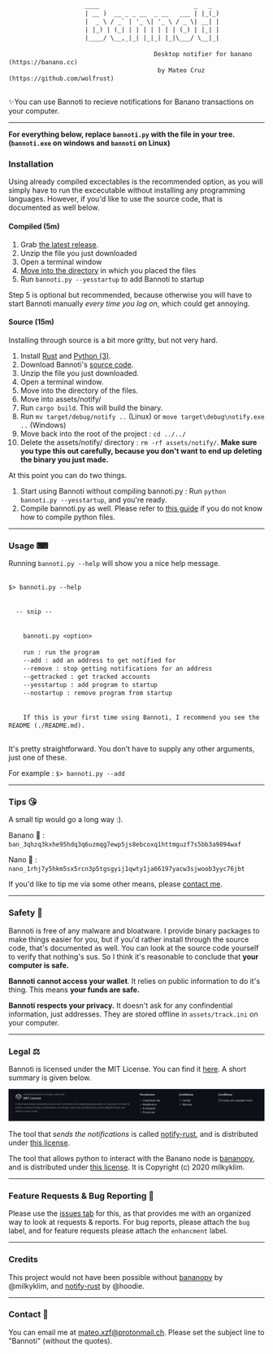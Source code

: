```

                     ____                          _   _
                     | __ )  __ _ _ __  _ __   ___ | |_(_)
                     |  _ \ / _` | '_ \| '_ \ / _ \| __| |
                     | |_) | (_| | | | | | | | (_) | |_| |
                     |____/ \__,_|_| |_|_| |_|\___/ \__|_|

                                        Desktop notifier for banano (https://banano.cc)
                                         by Mateo Cruz  (https://github.com/wolfrust)


```


✨You can use Bannoti to recieve notifications for Banano transactions on your computer.


---


**For everything below, replace `bannoti.py` with the file in your tree. (`bannoti.exe` on windows and `bannoti` on Linux)**


### Installation

Using already compiled excectables is the recommended option, as you will simply have to run the excecutable without installing any programming languages.
However, if you'd like to use the source code, that is documented as well below.

#### Compiled (5m)


1. Grab [the latest release](https://github.com/wolfrust/bannoti/releases/latest).
2. Unzip the file you just downloaded
3. Open a terminal window
4. [Move into the directory](https://help.ubuntu.com/community/UsingTheTerminal) in which you placed the files
5. Run ```bannoti.py --yesstartup``` to add Bannoti to startup

Step 5 is optional but recommended, because otherwise you will have to start Bannoti manually *every time you log on*, which could get annoying.


#### Source (15m)

Installing through source is a bit more gritty, but not very hard.

1. Install [Rust](https://rust-lang.org) and [Python (3)](https://python.org).
2. Download Bannoti's [source code](https://github.com/wolfrust/bannoti/releases/latest).
3. Unzip the file you just downloaded.
4. Open a terminal window.
5. Move into the directory of the files.
6. Move into assets/notify/
7. Run `cargo build`. This will build the binary.
8. Run `mv target/debug/notify ..` (Linux) or `move target\debug\notify.exe ..` (Windows)
9. Move back into the root of the project : `cd ../../`
10. Delete the assets/notify/ directory : `rm -rf assets/notify/`. **Make sure you type this out carefully, because you don't want to end up deleting the binary you just made.**

At this point you can do two things.
1. Start using Bannoti without compiling bannoti.py : Run `python bannoti.py --yesstartup`, and you're ready.
2. Compile bannoti.py as well. Please refer to [this guide](https://datatofish.com/executable-pyinstaller/) if you do not know how to compile python files.

---

### Usage ⌨

Running ``` bannoti.py --help ``` will show you a nice help message.

```

$> bannoti.py --help


  -- snip --


    bannoti.py <option>

    run : run the program
    --add : add an address to get notified for
    --remove : stop getting notifications for an address
    --gettracked : get tracked accounts
    --yesstartup : add program to startup
    --nostartup : remove program from startup


    If this is your first time using Bannoti, I recommend you see the README (./README.md).


```

It's pretty straightforward. You don't have to supply any other arguments, just one of these.

For example : `$> bannoti.py --add`


---

### Tips 😘

A small tip would go a long way :). 

Banano 🍌 : `ban_3qhzq3kxhe95hdq3q6uzmqg7ewp5js8ebcoxq1httmguzf7s5bb3a9894waf`

Nano 🍂 : `nano_1rhj7y5hkm5sx5rcn3p5tgsgyij1qwty1ja66197yacw3sjwoob3yyc76jbt`

If you'd like to tip me via some other means, please [contact me](https://github.com/wolfrust/wolfrust/#reach-me).

---


### Safety 🐙

Bannoti is free of any malware and bloatware. I provide binary packages to make things easier for you, but if you'd rather install through the source code, that's documented as well. You can look at the source code yourself to verify that nothing's sus. So I think it's reasonable to conclude that **your computer is safe.**

**Bannoti cannot access your wallet**. It relies on public information to do it's thing. This means **your funds are safe.**

**Bannoti respects your privacy.** It doesn't ask for any confindential information, just addresses. They are stored offline in `assets/track.ini` on your computer.

---

### Legal ⚖

Bannoti is licensed under the MIT License. You can find it [here](https://github.com/wolfrust/bannoti/blob/main/docs/LICENSE). A short summary is given below.

![Bannoti's License](mit-license-quick.png)



The tool that *sends the notifications* is called [notify-rust](https://github.com/hoodie/notify-rust), and is distributed under [this license](https://github.com/hoodie/notify-rust/blob/main/LICENSE-Apache).

The tool that allows python to interact with the Banano node is [bananopy](https://github.com/milkyklim/bananopy), and is distributed under [this license](https://github.com/milkyklim/bananopy/blob/master/LICENSE). It is Copyright (c) 2020 milkyklim.

---

### Feature Requests & Bug Reporting  🐞

Please use the [issues tab](https://github.com/wolfrust/bannoti/issues) for this, as that provides me with an organized way to look at requests & reports.
For bug reports, please attach the `bug` label, and for feature requests please attach the `enhancment` label.

---

### Credits

This project would not have been possible without [bananopy](https://github.com/milkyklim/bananopy) by @milkyklim, and [notify-rust](https://github.com/hoodie/notify-rust) by @hoodie.

---


### Contact 📱

You can email me at mateo.xzf@protonmail.ch. Please set the subject line to "Bannoti" (without the quotes).


